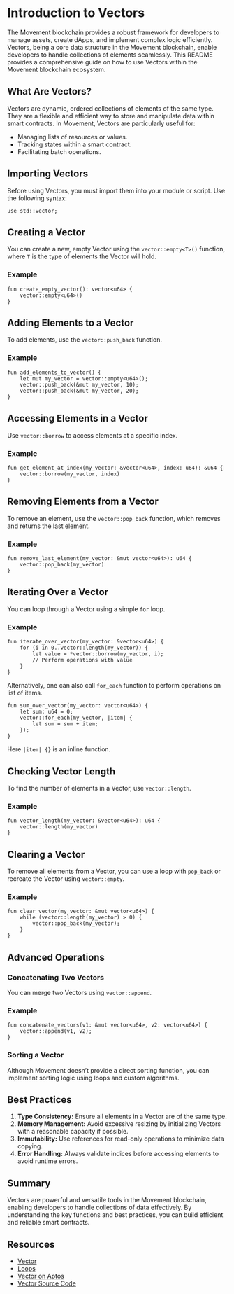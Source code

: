 # Introduction to Vectors

The Movement blockchain provides a robust framework for developers to manage assets, create dApps, and implement complex logic efficiently. Vectors, being a core data structure in the Movement blockchain, enable developers to handle collections of elements seamlessly. This README provides a comprehensive guide on how to use Vectors within the Movement blockchain ecosystem.

## What Are Vectors?

Vectors are dynamic, ordered collections of elements of the same type. They are a flexible and efficient way to store and manipulate data within smart contracts. In Movement, Vectors are particularly useful for:

- Managing lists of resources or values.
- Tracking states within a smart contract.
- Facilitating batch operations.

## Importing Vectors

Before using Vectors, you must import them into your module or script. Use the following syntax:

```move
use std::vector;
```

## Creating a Vector

You can create a new, empty Vector using the `vector::empty<T>()` function, where `T` is the type of elements the Vector will hold.

### Example

```move
fun create_empty_vector(): vector<u64> {
    vector::empty<u64>()
}
```

## Adding Elements to a Vector

To add elements, use the `vector::push_back` function.

### Example

```move
fun add_elements_to_vector() {
    let mut my_vector = vector::empty<u64>();
    vector::push_back(&mut my_vector, 10);
    vector::push_back(&mut my_vector, 20);
}
```

## Accessing Elements in a Vector

Use `vector::borrow` to access elements at a specific index.

### Example

```move
fun get_element_at_index(my_vector: &vector<u64>, index: u64): &u64 {
    vector::borrow(my_vector, index)
}
```

## Removing Elements from a Vector

To remove an element, use the `vector::pop_back` function, which removes and returns the last element.

### Example

```move
fun remove_last_element(my_vector: &mut vector<u64>): u64 {
    vector::pop_back(my_vector)
}
```

## Iterating Over a Vector

You can loop through a Vector using a simple `for` loop.

### Example

```move
fun iterate_over_vector(my_vector: &vector<u64>) {
    for (i in 0..vector::length(my_vector)) {
        let value = *vector::borrow(my_vector, i);
        // Perform operations with value
    }
}
```

Alternatively, one can also call `for_each` function to perform operations on list of items.

```Move
fun sum_over_vector(my_vector: vector<u64>) {
    let sum: u64 = 0;
    vector::for_each(my_vector, |item| {
        let sum = sum + item;
    });
}
```

Here `|item| {}` is an inline function.

## Checking Vector Length

To find the number of elements in a Vector, use `vector::length`.

### Example

```move
fun vector_length(my_vector: &vector<u64>): u64 {
    vector::length(my_vector)
}
```

## Clearing a Vector

To remove all elements from a Vector, you can use a loop with `pop_back` or recreate the Vector using `vector::empty`.

### Example

```move
fun clear_vector(my_vector: &mut vector<u64>) {
    while (vector::length(my_vector) > 0) {
        vector::pop_back(my_vector);
    }
}
```

## Advanced Operations

### Concatenating Two Vectors

You can merge two Vectors using `vector::append`.

### Example

```move
fun concatenate_vectors(v1: &mut vector<u64>, v2: vector<u64>) {
    vector::append(v1, v2);
}
```

### Sorting a Vector

Although Movement doesn’t provide a direct sorting function, you can implement sorting logic using loops and custom algorithms.

## Best Practices

1. **Type Consistency:** Ensure all elements in a Vector are of the same type.
2. **Memory Management:** Avoid excessive resizing by initializing Vectors with a reasonable capacity if possible.
3. **Immutability:** Use references for read-only operations to minimize data copying.
4. **Error Handling:** Always validate indices before accessing elements to avoid runtime errors.

## Summary

Vectors are powerful and versatile tools in the Movement blockchain, enabling developers to handle collections of data effectively. By understanding the key functions and best practices, you can build efficient and reliable smart contracts.

## Resources

- [Vector](https://move-language.github.io/move/vector.html)
- [Loops](https://aptos.dev/en/build/smart-contracts/book/loops)
- [Vector on Aptos](https://aptos.dev/en/build/smart-contracts/vector)
- [Vector Source Code](https://github.com/aptos-labs/aptos-core/blob/main/third_party/move/move-stdlib/sources/vector.move)
